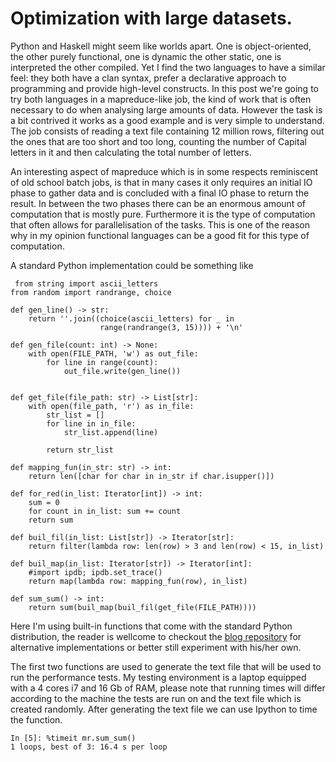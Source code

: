 # Optimization with large datasets.

Python and Haskell might seem like worlds apart. One is object-oriented, the other purely functional, one is dynamic the other static, one is interpreted the other compiled. Yet I find the two languages to have a similar feel: they both have a clan syntax, prefer a declarative approach to programming and provide high-level constructs.
In this post we're going to try both languages in a mapreduce-like job, the kind of work that is often necessary to do when analysing large amounts of data. However the task is a bit contrived it works as a good example and is very simple to understand. The job consists of reading a text file containing 12 million rows, filtering out the ones that are too short and too long, counting the number of Capital letters in it and then calculating the total number of letters.

An interesting aspect of mapreduce which is in some respects reminiscent of old school batch jobs, is that in many cases it only requires an initial IO phase to gather data and is concluded with a final IO phase to return the result. In between the two phases there can be an enormous amount of computation that is mostly pure. Furthermore it is the type of computation that often allows for parallelisation of the tasks. This is one of the reason why in my opinion functional languages can be a good fit for this type of computation.

A standard Python implementation could be something like
<pre><code xx="python"> from string import ascii_letters
from random import randrange, choice

def gen_line() -> str:
    return ''.join((choice(ascii_letters) for _ in
                    range(randrange(3, 15)))) + '\n'

def gen_file(count: int) -> None:
    with open(FILE_PATH, 'w') as out_file:
        for line in range(count):
            out_file.write(gen_line())


def get_file(file_path: str) -> List[str]:
    with open(file_path, 'r') as in_file:
        str_list = []
        for line in in_file:
            str_list.append(line)

        return str_list

def mapping_fun(in_str: str) -> int:
    return len([char for char in in_str if char.isupper()])

def for_red(in_list: Iterator[int]) -> int:
    sum = 0
    for count in in_list: sum += count
    return sum

def buil_fil(in_list: List[str]) -> Iterator[str]:
    return filter(lambda row: len(row) > 3 and len(row) < 15, in_list)

def buil_map(in_list: Iterator[str]) -> Iterator[int]:
    #import ipdb; ipdb.set_trace()
    return map(lambda row: mapping_fun(row), in_list)

def sum_sum() -> int:
    return sum(buil_map(buil_fil(get_file(FILE_PATH))))
</code></pre>

Here I'm using built-in functions that come with the standard Python distribution, the reader is wellcome to checkout the [blog repository](https://github.com/simone-trubian/blog-posts) for alternative implementations or better still experiment with his/her own.

The first two functions are used to generate the text file that will be used to run the performance tests. My testing environment is a laptop equipped with a 4 cores i7 and 16 Gb of RAM, please note that running times will differ according to the machine the tests are run on and the text file which is created randomly. After generating the text file we can use Ipython to time the function.
<pre><code xx="python">In [5]: %timeit mr.sum_sum()
1 loops, best of 3: 16.4 s per loop
</code></pre>
